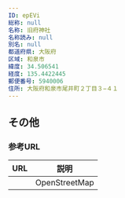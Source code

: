 ```yaml
---
ID: epEVi
総称: null
名称: 旧府神社
名称読み: null
別名: null
都道府県: 大阪府
区域: 和泉市
緯度: 34.506541
経度: 135.4422445
郵便番号: 5940006
住所: 大阪府和泉市尾井町２丁目３−４１
---
```


## その他

### 参考URL

| URL | 説明          |
| --- | ------------- |
|     | OpenStreetMap |
